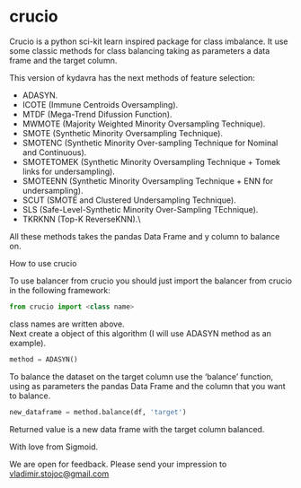 # crucio
Crucio is a python sci-kit learn inspired package for class imbalance. It use some classic methods for class balancing taking as parameters a data frame and the target column.

This version of kydavra has the next methods of feature selection:
* ADASYN.
* ICOTE (Immune Centroids Oversampling).
* MTDF (Mega-Trend Difussion Function).
* MWMOTE (Majority Weighted Minority Oversampling Technique).
* SMOTE (Synthetic Minority Oversampling Technique).
* SMOTENC (Synthetic Minority Over-sampling Technique for Nominal and Continuous).
* SMOTETOMEK (Synthetic Minority Oversampling Technique + Tomek links for undersampling).
* SMOTEENN (Synthetic Minority Oversampling Technique + ENN for undersampling).
* SCUT (SMOTE and Clustered Undersampling Technique).
* SLS (Safe-Level-Synthetic Minority Over-Sampling TEchnique).
* TKRKNN (Top-K ReverseKNN).\

All these methods takes the pandas Data Frame and y column to balance on.

How to use crucio

To use balancer from crucio you should just import the balancer from crucio in the following framework:
```python
from crucio import <class name>
```

class names are written above.\
Next create a object of this algorithm (I will use ADASYN method as an example).
```python
method = ADASYN()
```

To balance the dataset on the target column use the ‘balance’ function, using as parameters the pandas Data Frame and the column that you want to balance.

```python
new_dataframe = method.balance(df, 'target')
```

Returned value is a new data frame with the target column balanced.

With love from Sigmoid.

We are open for feedback. Please send your impression to vladimir.stojoc@gmail.com
